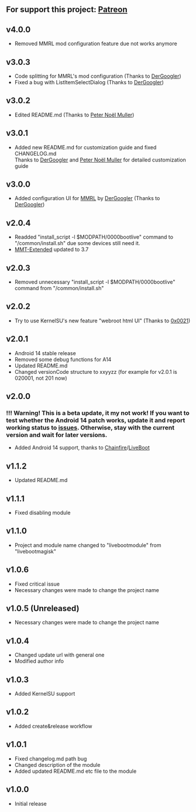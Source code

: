 For support this project: [Patreon](https://avalibeyaz.com/patreon)  
--------------  
## v4.0.0
- Removed MMRL mod configuration feature due not works anymore  

## v3.0.3  
- Code splitting for MMRL's mod configuration (Thanks to [DerGoogler](https://github.com/DerGoogler))
- Fixed a bug with ListItemSelectDialog (Thanks to [DerGoogler](https://github.com/DerGoogler))
## v3.0.2
- Edited README.md (Thanks to [Peter Noël Muller](https://github.com/peternmuller))
  
## v3.0.1  
- Added new README.md for customization guide and fixed CHANGELOG.md  
  Thanks to [DerGoogler](https://github.com/DerGoogler) and [Peter Noël Muller](https://github.com/peternmuller) for detailed customization guide

## v3.0.0
- Added configuration UI for [MMRL](https://github.com/DerGoogler/MMRL/releases) by [DerGoogler](https://github.com/DerGoogler) (Thanks to [DerGoogler](https://github.com/DerGoogler))  
  
## v2.0.4
- Readded "install_script -l $MODPATH/0000bootlive" command to "/common/install.sh" due some devices still need it.  
- [MMT-Extended](https://github.com/Zackptg5/MMT-Extended/commit/4331310fb19d28e3388ae0c5f155228fdfcb178d) updated to 3.7  
  
## v2.0.3
- Removed unnecessary "install_script -l $MODPATH/0000bootlive" command from "/common/install.sh"
  
## v2.0.2
- Try to use KernelSU's new feature "webroot html UI" (Thanks to [0x0021](https://github.com/0x0021))
  
## v2.0.1
- Android 14 stable release
- Removed some debug functions for A14
- Updated README.md
- Changed versionCode structure to xxyyzz (for example for v2.0.1 is 020001, not 201 now)
  
## v2.0.0
### !!! Warning! This is a beta update, it my not work! If you want to test whether the Android 14 patch works, update it and report working status to [issues](https://github.com/symbuzzer/livebootmodule/issues). Otherwise, stay with the current version and wait for later versions. 
- Added Android 14 support, thanks to [Chainfire](https://github.com/Chainfire)/[LiveBoot](https://github.com/Chainfire/liveboot)

## v1.1.2  
- Updated README.md  
  
## v1.1.1  
- Fixed disabling module
  
## v1.1.0  
- Project and module name changed to "livebootmodule" from "livebootmagisk"
  
## v1.0.6    
- Fixed critical issue
- Necessary changes were made to change the project name 
  
## v1.0.5 (Unreleased)  
- Necessary changes were made to change the project name  
  
## v1.0.4  
- Changed update url with general one
- Modified author info  
  
## v1.0.3  
- Added KernelSU support  
    
## v1.0.2  
- Added create&release workflow
  
## v1.0.1  
- Fixed changelog.md path bug  
- Changed description of the module  
- Added updated README.md etc file to the module  
  
## v1.0.0  
- Initial release  
